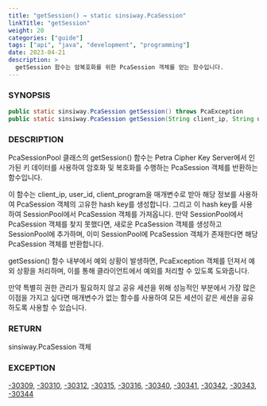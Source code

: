 ```yaml
---
title: "getSession() → static sinsiway.PcaSession"
linkTitle: "getSession"
weight: 20
categories: ["guide"]
tags: ["api", "java", "development", "programming"]
date: 2023-04-21
description: >
  getSession 함수는 암복호화를 위한 PcaSession 객체를 얻는 함수입니다.  
---
```


### SYNOPSIS
```java
public static sinsiway.PcaSession getSession() throws PcaException
public static sinsiway.PcaSession getSession(String client_ip, String user_id, String client_program) throws PcaException
```


### DESCRIPTION
PcaSessionPool 클래스의 getSession() 함수는 Petra Cipher Key Server에서 인가된 키 데이터를 사용하여 암호화 및 복호화를 수행하는 PcaSession 객체를 반환하는 함수입니다.

이 함수는 client_ip, user_id, client_program을 매개변수로 받아 해당 정보를 사용하여 PcaSession 객체의 고유한 hash key를 생성합니다. 그리고 이 hash key를 사용하여 SessionPool에서 PcaSession 객체를 가져옵니다. 만약 SessionPool에서 PcaSession 객체를 찾지 못했다면, 새로운 PcaSession 객체를 생성하고 SessionPool에 추가하며, 이미 SessionPool에 PcaSession 객체가 존재한다면 해당 PcaSession 객체를 반환합니다.

getSession() 함수 내부에서 예외 상황이 발생하면, PcaException 객체를 던져서 예외 상황을 처리하며, 이를 통해 클라이언트에서 예외를 처리할 수 있도록 도와줍니다.

만약 특별히 권한 관리가 필요하지 않고 공유 세션을 위해 성능적인 부분에서 가장 많은 이점을 가지고 싶다면 매개변수가 없는 함수를 사용하여 모든 세션이 같은 세션을 공유하도록 사용할 수 있습니다. 

### RETURN
sinsiway.PcaSession 객체

### EXCEPTION
[-30309](../../../../error-codes/#-30309), [-30310](../../../../error-codes/#-30310), [-30312](../../../../error-codes/#-30312), [-30315](../../../../error-codes/#-30315), [-30316](../../../../error-codes/#-30316), [-30340](../../../../error-codes/#-30340), [-30341](../../../../error-codes/#-30341), [-30342](../../../../error-codes/#-30342), [-30343](../../../../error-codes/#-30343), [-30344](../../../../error-codes/#-30344)


